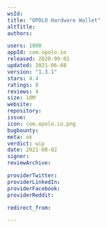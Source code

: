 ```yaml
---
wsId: 
title: "OPOLO Hardware Wallet"
altTitle: 
authors:

users: 1000
appId: com.opolo.io
released: 2020-09-01
updated: 2021-06-08
version: "1.3.1"
stars: 4.4
ratings: 8
reviews: 4
size: 18M
website: 
repository: 
issue: 
icon: com.opolo.io.png
bugbounty: 
meta: ok
verdict: wip
date: 2021-08-02
signer: 
reviewArchive:

providerTwitter: 
providerLinkedIn: 
providerFacebook: 
providerReddit: 

redirect_from:

---
```


